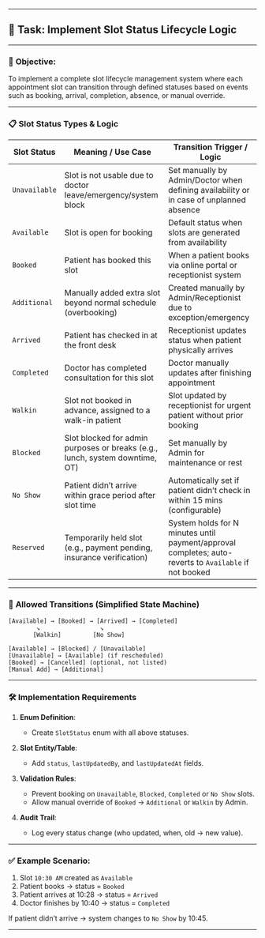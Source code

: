 
---

## 🧾 **Task: Implement Slot Status Lifecycle Logic**

---

### 🎯 **Objective:**

To implement a complete slot lifecycle management system where each appointment slot can transition through defined statuses based on events such as booking, arrival, completion, absence, or manual override.

---

### 📋 **Slot Status Types & Logic**

| **Slot Status** | **Meaning / Use Case**                                                       | **Transition Trigger / Logic**                                                                         |
| --------------- | ---------------------------------------------------------------------------- | ------------------------------------------------------------------------------------------------------ |
| `Unavailable`   | Slot is not usable due to doctor leave/emergency/system block                | Set manually by Admin/Doctor when defining availability or in case of unplanned absence                |
| `Available`     | Slot is open for booking                                                     | Default status when slots are generated from availability                                              |
| `Booked`        | Patient has booked this slot                                                 | When a patient books via online portal or receptionist system                                          |
| `Additional`    | Manually added extra slot beyond normal schedule (overbooking)               | Created manually by Admin/Receptionist due to exception/emergency                                      |
| `Arrived`       | Patient has checked in at the front desk                                     | Receptionist updates status when patient physically arrives                                            |
| `Completed`     | Doctor has completed consultation for this slot                              | Doctor manually updates after finishing appointment                                                    |
| `Walkin`        | Slot not booked in advance, assigned to a walk-in patient                    | Slot updated by receptionist for urgent patient without prior booking                                  |
| `Blocked`       | Slot blocked for admin purposes or breaks (e.g., lunch, system downtime, OT) | Set manually by Admin for maintenance or rest                                                          |
| `No Show`       | Patient didn’t arrive within grace period after slot time                    | Automatically set if patient didn’t check in within 15 mins (configurable)                             |
| `Reserved`      | Temporarily held slot (e.g., payment pending, insurance verification)        | System holds for N minutes until payment/approval completes; auto-reverts to `Available` if not booked |

---

### 🔄 **Allowed Transitions (Simplified State Machine)**

```
[Available] → [Booked] → [Arrived] → [Completed]
        ↘                 ↘
       [Walkin]         [No Show]

[Available] → [Blocked] / [Unavailable]
[Unavailable] → [Available] (if rescheduled)
[Booked] → [Cancelled] (optional, not listed)
[Manual Add] → [Additional]
```

---

### 🛠️ **Implementation Requirements**

1. **Enum Definition**:

   * Create `SlotStatus` enum with all above statuses.
2. **Slot Entity/Table**:

   * Add `status`, `lastUpdatedBy`, and `lastUpdatedAt` fields.
3. **Validation Rules**:

   * Prevent booking on `Unavailable`, `Blocked`, `Completed` or `No Show` slots.
   * Allow manual override of `Booked` → `Additional` or `Walkin` by Admin.
4. **Audit Trail**:

   * Log every status change (who updated, when, old → new value).

---

### ✅ Example Scenario:

1. Slot `10:30 AM` created as `Available`
2. Patient books → status = `Booked`
3. Patient arrives at 10:28 → status = `Arrived`
4. Doctor finishes by 10:40 → status = `Completed`

If patient didn’t arrive → system changes to `No Show` by 10:45.

---


